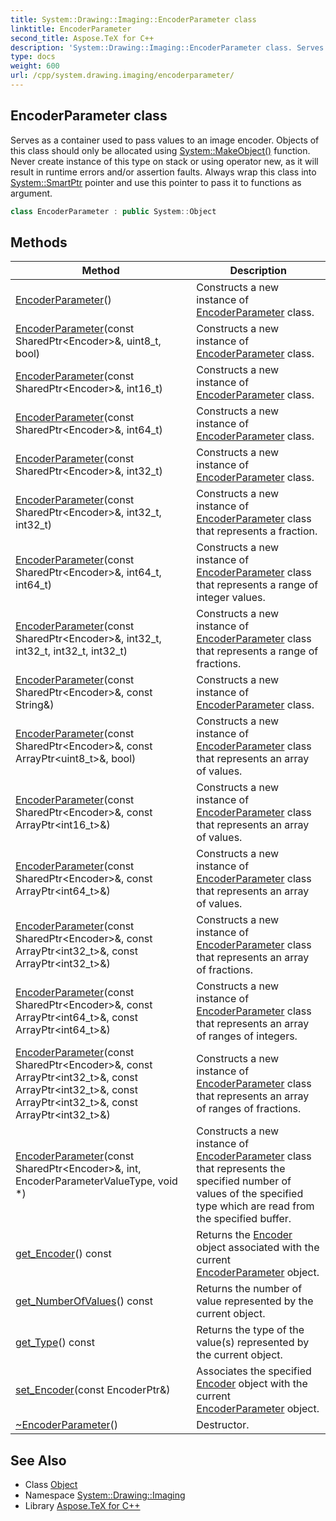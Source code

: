 ```yaml
---
title: System::Drawing::Imaging::EncoderParameter class
linktitle: EncoderParameter
second_title: Aspose.TeX for C++
description: 'System::Drawing::Imaging::EncoderParameter class. Serves as a container used to pass values to an image encoder. Objects of this class should only be allocated using System::MakeObject() function. Never create instance of this type on stack or using operator new, as it will result in runtime errors and/or assertion faults. Always wrap this class into System::SmartPtr pointer and use this pointer to pass it to functions as argument in C++.'
type: docs
weight: 600
url: /cpp/system.drawing.imaging/encoderparameter/
---
```

## EncoderParameter class


Serves as a container used to pass values to an image encoder. Objects of this class should only be allocated using [System::MakeObject()](../../system/makeobject/) function. Never create instance of this type on stack or using operator new, as it will result in runtime errors and/or assertion faults. Always wrap this class into [System::SmartPtr](../../system/smartptr/) pointer and use this pointer to pass it to functions as argument.

```cpp
class EncoderParameter : public System::Object
```

## Methods

| Method | Description |
| --- | --- |
| [EncoderParameter](./encoderparameter/)() | Constructs a new instance of [EncoderParameter](./) class. |
| [EncoderParameter](./encoderparameter/)(const SharedPtr\<Encoder\>\&, uint8_t, bool) | Constructs a new instance of [EncoderParameter](./) class. |
| [EncoderParameter](./encoderparameter/)(const SharedPtr\<Encoder\>\&, int16_t) | Constructs a new instance of [EncoderParameter](./) class. |
| [EncoderParameter](./encoderparameter/)(const SharedPtr\<Encoder\>\&, int64_t) | Constructs a new instance of [EncoderParameter](./) class. |
| [EncoderParameter](./encoderparameter/)(const SharedPtr\<Encoder\>\&, int32_t) | Constructs a new instance of [EncoderParameter](./) class. |
| [EncoderParameter](./encoderparameter/)(const SharedPtr\<Encoder\>\&, int32_t, int32_t) | Constructs a new instance of [EncoderParameter](./) class that represents a fraction. |
| [EncoderParameter](./encoderparameter/)(const SharedPtr\<Encoder\>\&, int64_t, int64_t) | Constructs a new instance of [EncoderParameter](./) class that represents a range of integer values. |
| [EncoderParameter](./encoderparameter/)(const SharedPtr\<Encoder\>\&, int32_t, int32_t, int32_t, int32_t) | Constructs a new instance of [EncoderParameter](./) class that represents a range of fractions. |
| [EncoderParameter](./encoderparameter/)(const SharedPtr\<Encoder\>\&, const String\&) | Constructs a new instance of [EncoderParameter](./) class. |
| [EncoderParameter](./encoderparameter/)(const SharedPtr\<Encoder\>\&, const ArrayPtr\<uint8_t\>\&, bool) | Constructs a new instance of [EncoderParameter](./) class that represents an array of values. |
| [EncoderParameter](./encoderparameter/)(const SharedPtr\<Encoder\>\&, const ArrayPtr\<int16_t\>\&) | Constructs a new instance of [EncoderParameter](./) class that represents an array of values. |
| [EncoderParameter](./encoderparameter/)(const SharedPtr\<Encoder\>\&, const ArrayPtr\<int64_t\>\&) | Constructs a new instance of [EncoderParameter](./) class that represents an array of values. |
| [EncoderParameter](./encoderparameter/)(const SharedPtr\<Encoder\>\&, const ArrayPtr\<int32_t\>\&, const ArrayPtr\<int32_t\>\&) | Constructs a new instance of [EncoderParameter](./) class that represents an array of fractions. |
| [EncoderParameter](./encoderparameter/)(const SharedPtr\<Encoder\>\&, const ArrayPtr\<int64_t\>\&, const ArrayPtr\<int64_t\>\&) | Constructs a new instance of [EncoderParameter](./) class that represents an array of ranges of integers. |
| [EncoderParameter](./encoderparameter/)(const SharedPtr\<Encoder\>\&, const ArrayPtr\<int32_t\>\&, const ArrayPtr\<int32_t\>\&, const ArrayPtr\<int32_t\>\&, const ArrayPtr\<int32_t\>\&) | Constructs a new instance of [EncoderParameter](./) class that represents an array of ranges of fractions. |
| [EncoderParameter](./encoderparameter/)(const SharedPtr\<Encoder\>\&, int, EncoderParameterValueType, void *) | Constructs a new instance of [EncoderParameter](./) class that represents the specified number of values of the specified type which are read from the specified buffer. |
| [get_Encoder](./get_encoder/)() const | Returns the [Encoder](../encoder/) object associated with the current [EncoderParameter](./) object. |
| [get_NumberOfValues](./get_numberofvalues/)() const | Returns the number of value represented by the current object. |
| [get_Type](./get_type/)() const | Returns the type of the value(s) represented by the current object. |
| [set_Encoder](./set_encoder/)(const EncoderPtr\&) | Associates the specified [Encoder](../encoder/) object with the current [EncoderParameter](./) object. |
| [~EncoderParameter](./~encoderparameter/)() | Destructor. |
## See Also

* Class [Object](../../system/object/)
* Namespace [System::Drawing::Imaging](../)
* Library [Aspose.TeX for C++](../../)
